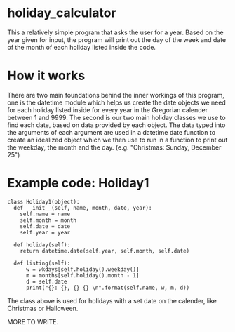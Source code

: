 # holiday_calculator
This a relatively simple program that asks the user for a year. Based on the year given for input, the program will print out the day of the week and date of the month of each holiday listed inside the code.

# How it works
  There are two main foundations behind the inner workings of this program, one is the datetime module which helps us create the date objects we need for each holiday listed inside for every year in the Gregorian calender between 1 and 9999. The second is our two main holiday classes we use to find each date, based on data provided by each object. The data typed into the arguments of each argument are used in a datetime date function to create an idealized object which we then use to run in a function to print out the weekday, the month and the day. (e.g. "Christmas: Sunday, December 25")
  
# Example code: Holiday1
    class Holiday1(object):
      def __init__(self, name, month, date, year):
        self.name = name
        self.month = month
        self.date = date
        self.year = year

      def holiday(self):
        return datetime.date(self.year, self.month, self.date)

      def listing(self):
          w = wkdays[self.holiday().weekday()]
          m = months[self.holiday().month - 1]
          d = self.date
          print("{}: {}, {} {} \n".format(self.name, w, m, d))
          
  The class above is used for holidays with a set date on the calender, like Christmas or Halloween. 
  
  MORE TO WRITE.
